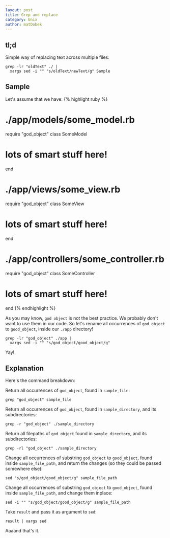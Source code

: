 ```yaml
---
layout: post
title: Grep and replace
category: Unix
author: matDobek
---
```


## tl;d

Simple way of replacing text across multiple files:

    grep -lr "oldText" ./ |
      xargs sed -i "" "s/oldText/newText/g" Sample

## Sample
Let's assume that we have:
{% highlight ruby %}
# ./app/models/some_model.rb
require "god_object"
class SomeModel
 # lots of smart stuff here!
end

# ./app/views/some_view.rb
require "god_object"
class SomeView
 # lots of smart stuff here!
end

# ./app/controllers/some_controller.rb
require "god_object"
class SomeController
 # lots of smart stuff here!
end
{% endhighlight %}

As you may know, `god object` is not the best practice. We probably don't want to use them in our code.
So let's rename all occurrences of `god_object` to `good_object`, inside our `./app` directory!

    grep -lr "god_object" ./app |
      xargs sed -i "" "s/god_object/good_object/g"

Yay!

## Explanation
Here's the command breakdown:

Return all occurrences of `god_object`, found in `sample_file`:

    grep "god_object" sample_file

Return all occurrences of `god_object`, found in `sample_directory`, and its subdirectories:

    grep -r "god_object" ./sample_directory

Return all filepaths of `god_object` found in `sample_directory`, and its subdirectories:

    grep -rl "god_object" ./sample_directory

Change all occurrences of substring `god_object` to `good_object`, found inside `sample_file_path`, and return the changes (so they could be passed somewhere else):

    sed "s/god_object/good_object/g" sample_file_path

Change all occurrences of substring `god_object` to `good_object`, found inside `sample_file_path`, and change them inplace:

    sed -i "" "s/god_object/good_object/g" sample_file_path

Take `result` and pass it as argument to `sed`:

    result | xargs sed

Aaaand that's it.

